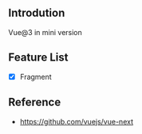## Introdution
Vue@3 in mini version

## Feature List

* [x] Fragment
## Reference

* https://github.com/vuejs/vue-next